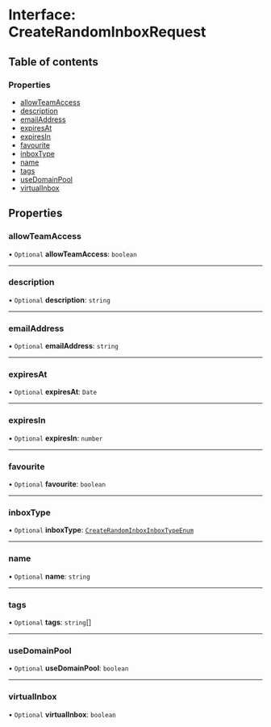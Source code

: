 # Interface: CreateRandomInboxRequest

## Table of contents

### Properties

- [allowTeamAccess](CreateRandomInboxRequest.md#allowteamaccess)
- [description](CreateRandomInboxRequest.md#description)
- [emailAddress](CreateRandomInboxRequest.md#emailaddress)
- [expiresAt](CreateRandomInboxRequest.md#expiresat)
- [expiresIn](CreateRandomInboxRequest.md#expiresin)
- [favourite](CreateRandomInboxRequest.md#favourite)
- [inboxType](CreateRandomInboxRequest.md#inboxtype)
- [name](CreateRandomInboxRequest.md#name)
- [tags](CreateRandomInboxRequest.md#tags)
- [useDomainPool](CreateRandomInboxRequest.md#usedomainpool)
- [virtualInbox](CreateRandomInboxRequest.md#virtualinbox)

## Properties

### allowTeamAccess

• `Optional` **allowTeamAccess**: `boolean`

___

### description

• `Optional` **description**: `string`

___

### emailAddress

• `Optional` **emailAddress**: `string`

___

### expiresAt

• `Optional` **expiresAt**: `Date`

___

### expiresIn

• `Optional` **expiresIn**: `number`

___

### favourite

• `Optional` **favourite**: `boolean`

___

### inboxType

• `Optional` **inboxType**: [`CreateRandomInboxInboxTypeEnum`](../enums/CreateRandomInboxInboxTypeEnum.md)

___

### name

• `Optional` **name**: `string`

___

### tags

• `Optional` **tags**: `string`[]

___

### useDomainPool

• `Optional` **useDomainPool**: `boolean`

___

### virtualInbox

• `Optional` **virtualInbox**: `boolean`

